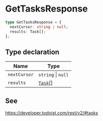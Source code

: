# GetTasksResponse

```ts
type GetTasksResponse = {
  nextCursor: string | null;
  results: Task[];
};
```

## Type declaration

| Name | Type |
| ------ | ------ |
| <a id="nextcursor"></a> `nextCursor` | `string` \| `null` |
| <a id="results"></a> `results` | [`Task`](../interfaces/Task.md)[] |

## See

https://developer.todoist.com/rest/v2/#tasks
